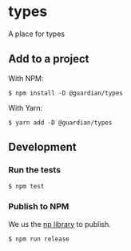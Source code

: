 # types

A place for types

## Add to a project

With NPM:

```
$ npm install -D @guardian/types
```

With Yarn:

```
$ yarn add -D @guardian/types
```

## Development

### Run the tests

```
$ npm test
```

### Publish to NPM

We us the [np library](https://github.com/sindresorhus/np) to publish.

```
$ npm run release
```
